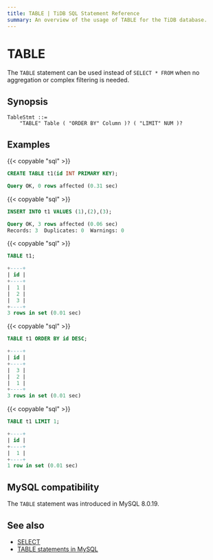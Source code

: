```yaml
---
title: TABLE | TiDB SQL Statement Reference
summary: An overview of the usage of TABLE for the TiDB database.
---
```


# TABLE

The `TABLE` statement can be used instead of `SELECT * FROM` when no aggregation or complex filtering is needed.

## Synopsis

```ebnf+diagram
TableStmt ::=
    "TABLE" Table ( "ORDER BY" Column )? ( "LIMIT" NUM )?
```

## Examples

{{< copyable "sql" >}}

```sql
CREATE TABLE t1(id INT PRIMARY KEY);
```

```sql
Query OK, 0 rows affected (0.31 sec)
```

{{< copyable "sql" >}}

```sql
INSERT INTO t1 VALUES (1),(2),(3);
```

```sql
Query OK, 3 rows affected (0.06 sec)
Records: 3  Duplicates: 0  Warnings: 0
```

{{< copyable "sql" >}}

```sql
TABLE t1;
```

```sql
+----+
| id |
+----+
|  1 |
|  2 |
|  3 |
+----+
3 rows in set (0.01 sec)
```

{{< copyable "sql" >}}

```sql
TABLE t1 ORDER BY id DESC;
```

```sql
+----+
| id |
+----+
|  3 |
|  2 |
|  1 |
+----+
3 rows in set (0.01 sec)
```

{{< copyable "sql" >}}

```sql
TABLE t1 LIMIT 1;
```

```sql
+----+
| id |
+----+
|  1 |
+----+
1 row in set (0.01 sec)
```

## MySQL compatibility

The `TABLE` statement was introduced in MySQL 8.0.19.

## See also

- [SELECT](/sql-statements/sql-statement-select.md)
- [TABLE statements in MySQL](https://dev.mysql.com/doc/refman/8.0/en/table.html)
